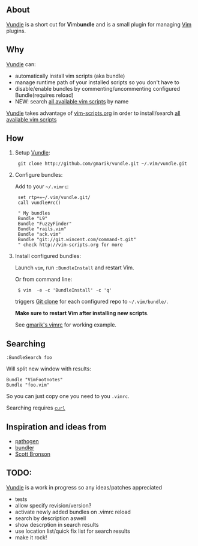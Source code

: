 ## About

[Vundle] is a short cut for **V**imb**undle** and is a small plugin for managing [Vim] plugins.

## Why
[Vundle] can:

- automatically install vim scripts (aka bundle) 
- manage runtime path of your installed scripts so you don't have to
- disable/enable bundles by commenting/uncommenting configured Bundle(requires reload)
- NEW: search [all available vim scripts] by name

[Vundle] takes advantage of [vim-scripts.org](http://vim-scripts.org) 
in order to install/search [all available vim scripts]

## How

1. Setup [Vundle]:

        git clone http://github.com/gmarik/vundle.git ~/.vim/vundle.git

2. Configure bundles:

   Add to your <code>~/.vimrc</code>:

        set rtp+=~/.vim/vundle.git/ 
        call vundle#rc()

        " My bundles
        Bundle "L9"
        Bundle "FuzzyFinder"
        Bundle "rails.vim"
        Bundle "ack.vim"
        Bundle "git://git.wincent.com/command-t.git"
        " check http://vim-scripts.org for more

3. Install configured bundles:

   Launch <code>vim</code>, run <code>:BundleInstall</code> and restart Vim. 

   Or from command line:

        $ vim  -e -c 'BundleInstall' -c 'q'


   triggers [Git clone](http://gitref.org/creating/#clone) for each configured repo to <code>~/.vim/bundle/</code>.

   **Make sure to restart Vim after installing new scripts**.

   See [gmarik's vimrc](https://github.com/gmarik/vimfiles/blob/1f4f26d42f54443f1158e0009746a56b9a28b053/vimrc#L136) for working example.

## Searching

    :BundleSearch foo

Will split new window with results:

    Bundle "VimFootnotes"
    Bundle "foo.vim"

So you can just copy one you need to you <code>.vimrc</code>.

Searching requires [<code>curl</code>](http://curl.haxx.se/)

## Inspiration and ideas from

* [pathogen]
* [bundler]
* [Scott Bronson](http://github.com/bronson)

## TODO:
[Vundle] is a work in progress so any ideas/patches appreciated

* tests
* allow specify revision/version?
* activate newly added bundles on .vimrc reload
* search by description aswell
* show descrption in search results
* use location list/quick fix list for search results
* make it rock!

[Vundle]:http://github.com/gmarik/vundle
[Pathogen]:http://github.com/tpope/vim-pathogen/
[Bundler]:http://github.com/wycats/bundler/
[Vim]:http://vim.org
[Git]:http://git-scm.com
[all available vim scripts]:http://vim-scripts.org/scripts.html
